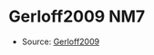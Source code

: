 <a name="material" />

# Gerloff2009 NM7
<script type="application/ld+json">
  {
    "@context": "https://schema.org/",
    "@type": "ChemicalSubstance",
    "http://purl.org/dc/terms/conformsTo":
      {
        "@type": "CreativeWork",
        "@id": "https://bioschemas.org/profiles/ChemicalSubstance/0.4-RELEASE/"
      },
    "@id": "https://egonw.github.io/nanowiki/nanowiki156.html#material",
    "name": "Gerloff2009 NM7",
    "sameAs": "http://127.0.0.1/mediawiki/index.php/Special:URIResolver/Gerloff2009_NM7"
  }
</script>


* Source: [Gerloff2009](Gerloff2009.md)
